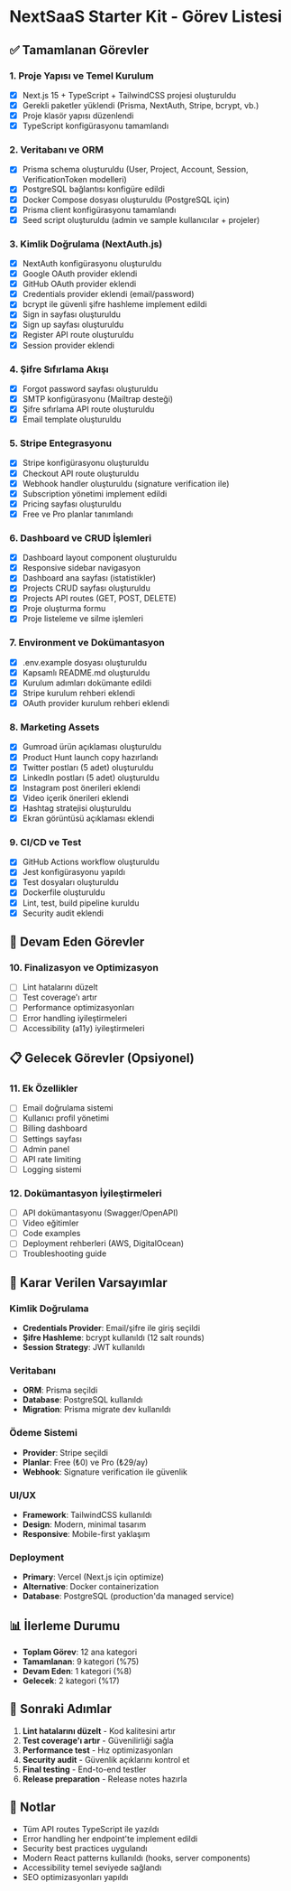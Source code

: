 # NextSaaS Starter Kit - Görev Listesi

## ✅ Tamamlanan Görevler

### 1. Proje Yapısı ve Temel Kurulum
- [x] Next.js 15 + TypeScript + TailwindCSS projesi oluşturuldu
- [x] Gerekli paketler yüklendi (Prisma, NextAuth, Stripe, bcrypt, vb.)
- [x] Proje klasör yapısı düzenlendi
- [x] TypeScript konfigürasyonu tamamlandı

### 2. Veritabanı ve ORM
- [x] Prisma schema oluşturuldu (User, Project, Account, Session, VerificationToken modelleri)
- [x] PostgreSQL bağlantısı konfigüre edildi
- [x] Docker Compose dosyası oluşturuldu (PostgreSQL için)
- [x] Prisma client konfigürasyonu tamamlandı
- [x] Seed script oluşturuldu (admin ve sample kullanıcılar + projeler)

### 3. Kimlik Doğrulama (NextAuth.js)
- [x] NextAuth konfigürasyonu oluşturuldu
- [x] Google OAuth provider eklendi
- [x] GitHub OAuth provider eklendi
- [x] Credentials provider eklendi (email/password)
- [x] bcrypt ile güvenli şifre hashleme implement edildi
- [x] Sign in sayfası oluşturuldu
- [x] Sign up sayfası oluşturuldu
- [x] Register API route oluşturuldu
- [x] Session provider eklendi

### 4. Şifre Sıfırlama Akışı
- [x] Forgot password sayfası oluşturuldu
- [x] SMTP konfigürasyonu (Mailtrap desteği)
- [x] Şifre sıfırlama API route oluşturuldu
- [x] Email template oluşturuldu

### 5. Stripe Entegrasyonu
- [x] Stripe konfigürasyonu oluşturuldu
- [x] Checkout API route oluşturuldu
- [x] Webhook handler oluşturuldu (signature verification ile)
- [x] Subscription yönetimi implement edildi
- [x] Pricing sayfası oluşturuldu
- [x] Free ve Pro planlar tanımlandı

### 6. Dashboard ve CRUD İşlemleri
- [x] Dashboard layout component oluşturuldu
- [x] Responsive sidebar navigasyon
- [x] Dashboard ana sayfası (istatistikler)
- [x] Projects CRUD sayfası oluşturuldu
- [x] Projects API routes (GET, POST, DELETE)
- [x] Proje oluşturma formu
- [x] Proje listeleme ve silme işlemleri

### 7. Environment ve Dokümantasyon
- [x] .env.example dosyası oluşturuldu
- [x] Kapsamlı README.md oluşturuldu
- [x] Kurulum adımları dokümante edildi
- [x] Stripe kurulum rehberi eklendi
- [x] OAuth provider kurulum rehberi eklendi

### 8. Marketing Assets
- [x] Gumroad ürün açıklaması oluşturuldu
- [x] Product Hunt launch copy hazırlandı
- [x] Twitter postları (5 adet) oluşturuldu
- [x] LinkedIn postları (5 adet) oluşturuldu
- [x] Instagram post önerileri eklendi
- [x] Video içerik önerileri eklendi
- [x] Hashtag stratejisi oluşturuldu
- [x] Ekran görüntüsü açıklaması eklendi

### 9. CI/CD ve Test
- [x] GitHub Actions workflow oluşturuldu
- [x] Jest konfigürasyonu yapıldı
- [x] Test dosyaları oluşturuldu
- [x] Dockerfile oluşturuldu
- [x] Lint, test, build pipeline kuruldu
- [x] Security audit eklendi

## 🔄 Devam Eden Görevler

### 10. Finalizasyon ve Optimizasyon
- [ ] Lint hatalarını düzelt
- [ ] Test coverage'ı artır
- [ ] Performance optimizasyonları
- [ ] Error handling iyileştirmeleri
- [ ] Accessibility (a11y) iyileştirmeleri

## 📋 Gelecek Görevler (Opsiyonel)

### 11. Ek Özellikler
- [ ] Email doğrulama sistemi
- [ ] Kullanıcı profil yönetimi
- [ ] Billing dashboard
- [ ] Settings sayfası
- [ ] Admin panel
- [ ] API rate limiting
- [ ] Logging sistemi

### 12. Dokümantasyon İyileştirmeleri
- [ ] API dokümantasyonu (Swagger/OpenAPI)
- [ ] Video eğitimler
- [ ] Code examples
- [ ] Deployment rehberleri (AWS, DigitalOcean)
- [ ] Troubleshooting guide

## 🎯 Karar Verilen Varsayımlar

### Kimlik Doğrulama
- **Credentials Provider**: Email/şifre ile giriş seçildi
- **Şifre Hashleme**: bcrypt kullanıldı (12 salt rounds)
- **Session Strategy**: JWT kullanıldı

### Veritabanı
- **ORM**: Prisma seçildi
- **Database**: PostgreSQL kullanıldı
- **Migration**: Prisma migrate dev kullanıldı

### Ödeme Sistemi
- **Provider**: Stripe seçildi
- **Planlar**: Free (₺0) ve Pro (₺29/ay)
- **Webhook**: Signature verification ile güvenlik

### UI/UX
- **Framework**: TailwindCSS kullanıldı
- **Design**: Modern, minimal tasarım
- **Responsive**: Mobile-first yaklaşım

### Deployment
- **Primary**: Vercel (Next.js için optimize)
- **Alternative**: Docker containerization
- **Database**: PostgreSQL (production'da managed service)

## 📊 İlerleme Durumu

- **Toplam Görev**: 12 ana kategori
- **Tamamlanan**: 9 kategori (%75)
- **Devam Eden**: 1 kategori (%8)
- **Gelecek**: 2 kategori (%17)

## 🚀 Sonraki Adımlar

1. **Lint hatalarını düzelt** - Kod kalitesini artır
2. **Test coverage'ı artır** - Güvenilirliği sağla
3. **Performance test** - Hız optimizasyonları
4. **Security audit** - Güvenlik açıklarını kontrol et
5. **Final testing** - End-to-end testler
6. **Release preparation** - Release notes hazırla

## 📝 Notlar

- Tüm API routes TypeScript ile yazıldı
- Error handling her endpoint'te implement edildi
- Security best practices uygulandı
- Modern React patterns kullanıldı (hooks, server components)
- Accessibility temel seviyede sağlandı
- SEO optimizasyonları yapıldı
